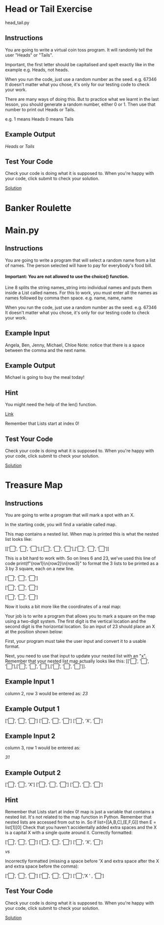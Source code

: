 # Head or Tail Exercise

head_tail.py

## Instructions
You are going to write a virtual coin toss program. It will randomly tell the user "Heads" or "Tails".

Important, the first letter should be capitalised and spelt exactly like in the example e.g. Heads, not heads.

When you run the code, just use a random number as the seed. e.g. 67346 It doesn't matter what you chose, it's only for our testing code to check your work.

There are many ways of doing this. But to practice what we learnt in the last lesson, you should generate a random number, either 0 or 1. Then use that number to print out Heads or Tails.

e.g. 1 means Heads 0 means Tails

## Example Output

*Heads*
or
*Tails*

## Test Your Code

Check your code is doing what it is supposed to. When you're happy with your code, click submit to check your solution.

[Solution](https://repl.it/@appbrewery/day-4-1-solution)

# Banker Roulette

# Main.py

## Instructions

You are going to write a program that will select a random name from a list of names. The person selected will have to pay for everybody's food bill.

#### Important: You are not allowed to use the choice() function.

Line 8 splits the string names_string into individual names and puts them inside a List called names. For this to work, you must enter all the names as names followed by comma then space. e.g. name, name, name

When you run the code, just use a random number as the seed. e.g. 67346 It doesn't matter what you chose, it's only for our testing code to check your work.

## Example Input

Angela, Ben, Jenny, Michael, Chloe
Note: notice that there is a space between the comma and the next name.

## Example Output
Michael is going to buy the meal today!

## Hint
You might need the help of the len() function.

[Link](https://stackoverflow.com/questions/1712227/how-do-i-get-the-number-of-elements-in-a-list)

Remember that Lists start at index 0!

## Test Your Code
Check your code is doing what it is supposed to. When you're happy with your code, click submit to check your solution.

[Solution](https://repl.it/@appbrewery/day-4-2-solution)

# Treasure Map

## Instructions

You are going to write a program that will mark a spot with an X.

In the starting code, you will find a variable called map.

This map contains a nested list. When map is printed this is what the nested list looks like:

[['⬜️', '⬜️', '⬜️'],['⬜️', '⬜️', '⬜️'],['⬜️', '⬜️', '⬜️']]

This is a bit hard to work with. So on lines 6 and 23, we've used this line of code print(f"{row1}\n{row2}\n{row3}" to format the 3 lists to be printed as a 3 by 3 square, each on a new line.

['⬜️', '⬜️', '⬜️']

['⬜️', '⬜️', '⬜️']

['⬜️', '⬜️', '⬜️']

Now it looks a bit more like the coordinates of a real map:

Your job is to write a program that allows you to mark a square on the map using a two-digit system. The first digit is the vertical location and the second digit is the horizontal location. So an input of 23 should place an X at the position shown below:

First, your program must take the user input and convert it to a usable format.

Next, you need to use that input to update your nested list with an "x". Remember that your nested list map actually looks like this: [['⬜️', '⬜️', '⬜️'],['⬜️', '⬜️', '⬜️'],['⬜️', '⬜️', '⬜️']].

## Example Input 1

column 2, row 3 would be entered as:
*23*

## Example Output 1

['⬜️', '⬜️', '⬜️']
['⬜️', '⬜️', '⬜️']
['⬜️', 'X', '⬜️']

## Example Input 2

column 3, row 1 would be entered as:

*31*

## Example Output 2

['⬜️', '⬜️', 'X']
['⬜️', '⬜️', '⬜️']
['⬜️', '⬜️', '⬜️']

## Hint

Remember that Lists start at index 0!
map is just a variable that contains a nested list. It's not related to the map function in Python.
 Remember that nested lists are accessed from out to in. So if list=[[A,B,C],[E,F,G]] then E = list[1][0]
Check that you haven't accidentally added extra spaces and the X is a capital X with a single quote around it. 
Correctly formatted:

['⬜️', '⬜️', '⬜️']
['⬜️', '⬜️', '⬜️']
['⬜️', 'X', '⬜️']

*vs* 

Incorrectly formatted (missing a space before 'X and extra space after the X and extra space before the comma):

['⬜️', '⬜️', '⬜️']
['⬜️', '⬜️', '⬜️']
['⬜️','X ' , '⬜️']

## Test Your Code

Check your code is doing what it is supposed to. When you're happy with your code, click submit to check your solution.

[Solution](https://repl.it/@appbrewery/day-4-3-solution)
